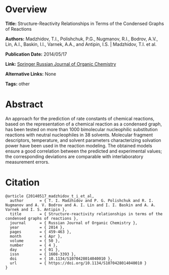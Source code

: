 # Overview
**Title:**
Structure-Reactivity Relationships in Terms of the Condensed Graphs of Reactions

**Authors:**
Madzhidov, T.I., Polishchuk, P.G., Nugmanov, R.I., Bodrov, A.V., Lin, A.I., Baskin, I.I., Varnek, A.A., and Antipin, I.S. |
Madzhidov, T.I. et al.

**Publication Date:**
2014/05/17

**Link:**
[Springer Russian Journal of Organic Chemistry](https://link.springer.com/article/10.1134/S1070428014040010)

**Alternative Links:**
None

**Tags:**
other


# Abstract
An approach for the prediction of rate constants of chemical reactions, based on the representation of a chemical reaction as a condensed graph, has been tested on more than 1000 bimolecular nucleophilic substitution reactions with neutral nucleophiles in 38 solvents.
Molecular fragment descriptors, temperature, and solvent parameters characterizing solvation power have been used in the reaction modeling.
The obtained models ensure a good correlation between the predicted and experimental values; the corresponding deviations are comparable with interlaboratory measurement errors.


# Citation
```
@article {20140517_madzhidov_t_i_et_al,
  author       = { T. I. Madzhidov and P. G. Polishchuk and R. I. Nugmanov and A. V. Bodrov and A. I. Lin and I. I. Baskin and A. A. Varnek and I. S. Antipin },
  title        = { Structure-reactivity relationships in terms of the condensed graphs of reactions },
  journal      = { Russian Journal of Organic Chemistry },
  year         = { 2014 },
  pages        = { 459-463 },
  month        = { Apr },
  volume       = { 50 },
  number       = { 4 },
  day          = { 01 },
  issn         = { 1608-3393 },
  doi          = { 10.1134/S1070428014040010 },
  url          = { https://doi.org/10.1134/S1070428014040010 }
}
```
